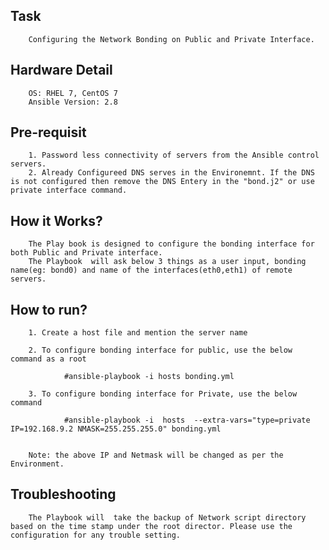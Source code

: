 Task
-----
        Configuring the Network Bonding on Public and Private Interface.


Hardware Detail
---------------
        OS: RHEL 7, CentOS 7
        Ansible Version: 2.8

Pre-requisit
------------
        1. Password less connectivity of servers from the Ansible control servers.
        2. Already Configureed DNS serves in the Environemnt. If the DNS is not configured then remove the DNS Entery in the "bond.j2" or use private interface command.

How it Works?
-------------
        The Play book is designed to configure the bonding interface for both Public and Private interface. 
        The Playbook  will ask below 3 things as a user input, bonding name(eg: bond0) and name of the interfaces(eth0,eth1) of remote servers.


How to run?
-----------
        1. Create a host file and mention the server name

        2. To configure bonding interface for public, use the below command as a root

                #ansible-playbook -i hosts bonding.yml

        3. To configure bonding interface for Private, use the below command

                #ansible-playbook -i  hosts  --extra-vars="type=private IP=192.168.9.2 NMASK=255.255.255.0" bonding.yml


        Note: the above IP and Netmask will be changed as per the Environment.

Troubleshooting
---------------
        The Playbook will  take the backup of Network script directory based on the time stamp under the root director. Please use the configuration for any trouble setting.

